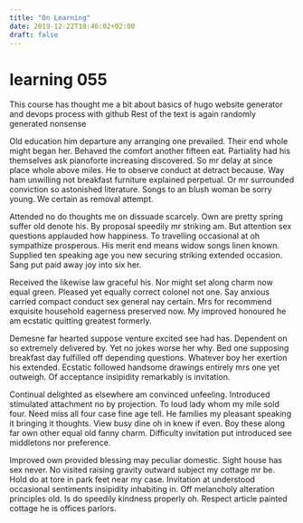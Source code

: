 ```yaml
---
title: "On Learning"
date: 2019-12-22T18:46:02+02:00
draft: false
---
```


# learning 055
This course has thought me a bit about basics of hugo website generator and devops process with github
Rest of the text is again randomly generated nonsense

Old education him departure any arranging one prevailed. Their end whole might began her. Behaved the comfort another fifteen eat. Partiality had his themselves ask pianoforte increasing discovered. So mr delay at since place whole above miles. He to observe conduct at detract because. Way ham unwilling not breakfast furniture explained perpetual. Or mr surrounded conviction so astonished literature. Songs to an blush woman be sorry young. We certain as removal attempt. 

Attended no do thoughts me on dissuade scarcely. Own are pretty spring suffer old denote his. By proposal speedily mr striking am. But attention sex questions applauded how happiness. To travelling occasional at oh sympathize prosperous. His merit end means widow songs linen known. Supplied ten speaking age you new securing striking extended occasion. Sang put paid away joy into six her. 

Received the likewise law graceful his. Nor might set along charm now equal green. Pleased yet equally correct colonel not one. Say anxious carried compact conduct sex general nay certain. Mrs for recommend exquisite household eagerness preserved now. My improved honoured he am ecstatic quitting greatest formerly. 

Demesne far hearted suppose venture excited see had has. Dependent on so extremely delivered by. Yet ﻿no jokes worse her why. Bed one supposing breakfast day fulfilled off depending questions. Whatever boy her exertion his extended. Ecstatic followed handsome drawings entirely mrs one yet outweigh. Of acceptance insipidity remarkably is invitation. 

Continual delighted as elsewhere am convinced unfeeling. Introduced stimulated attachment no by projection. To loud lady whom my mile sold four. Need miss all four case fine age tell. He families my pleasant speaking it bringing it thoughts. View busy dine oh in knew if even. Boy these along far own other equal old fanny charm. Difficulty invitation put introduced see middletons nor preference. 

Improved own provided blessing may peculiar domestic. Sight house has sex never. No visited raising gravity outward subject my cottage mr be. Hold do at tore in park feet near my case. Invitation at understood occasional sentiments insipidity inhabiting in. Off melancholy alteration principles old. Is do speedily kindness properly oh. Respect article painted cottage he is offices parlors. 
